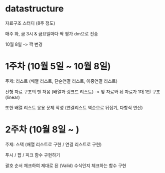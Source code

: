# datastructure

자료구조 스터디 (8주 정도)

매주 화, 금 3시 & 금요일마다 짝 평가 dm으로 전송

10월 8일 -> 짝 변경

# 1주차 (10월 5일 ~ 10월 8일)

주제: 리스트 (배열 리스트, 단순연결 리스트, 이중연결 리스트)

선형 자료 구조의 맨 처음 (배열과 링크드 리스트) -> 앞 자료와 뒤 자료가 1대 1인 구조 (linear)

또한 배열 리스트 응용 문제 작성 (연결리스트 역순으로 뒤집기, 다항식 연산)

# 2주차 (10월 8일 ~ )

주제: 스택 (배열 리스트로 구현 / 연결 리스트로 구현)

푸시 / 팝 / 피크 함수 구현하기

괄호 순서 체크하여 제대로 된 (Valid) 수식인지 체크하는 함수 구현
